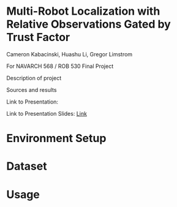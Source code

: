 # Multi-Robot Localization with Relative Observations Gated by Trust Factor
Cameron Kabacinski, Huashu Li, Gregor Limstrom

For NAVARCH 568 / ROB 530 Final Project

Description of project

Sources and results

Link to Presentation: <TODO>[]()

Link to Presentation Slides: [Link](https://docs.google.com/presentation/d/1VIBYjhWs4f2Vct2t7GQAV90KE2pGuMCUh0T6ZfCsncY/edit?usp=sharing)

# Environment Setup

# Dataset

# Usage
